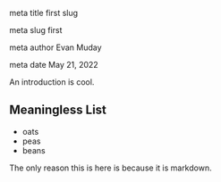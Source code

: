 meta title first slug

meta slug first

meta author Evan Muday

meta date May 21, 2022

An introduction is cool.

## Meaningless List

* oats
* peas
* beans

The only reason this is here is because it is markdown.
